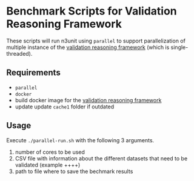 # Benchmark Scripts for Validation Reasoning Framework

These scripts will run n3unit using `parallel` to support parallelization of multiple instance of the [validation reasoning framework](https://github.com/IDLabResearch/validation-reasoning-framework) (which is single-threaded).

## Requirements
- `parallel`
- `docker`
- build docker image for the [validation reasoning framework](https://github.com/IDLabResearch/validation-reasoning-framework)
- update update `cache1` folder if outdated

## Usage
Execute `./parallel-run.sh` with the following 3 arguments.
1. number of cores to be used
2. CSV file with information about the different datasets that need to be validated (example ++++)
3. path to file where to save the bechmark results
